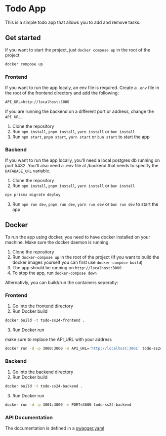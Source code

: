 # Todo App

This is a simple todo app that allows you to add and remove tasks.



## Get started

If you want to start the project, just `docker compose up` in the root of the project 

```bash
docker compose up
```



### Frontend

If you want to run the app localy, an env file is required. Create a `.env` file in the root of the frontend directory and add the following:

```txt
API_URL=http://localhost:3000
```
if you are running the backend on a different port or address, change the `API_URL`.



1. Clone the repository
2. Run `npm install`, `pnpm install`, `yarn install` or `bun install` 
3. Run `npm start`, `pnpm start`, `yarn start` or `bun start` to start the app


### Backend

If you want to run the app locally, you'll need a local postgres db running on port 5432. You'll also need a .env file at /backend that needs to specify the `DATABASE_URL` variable.

1. Clone the repository
2. Run `npm install`, `pnpm install`, `yarn install` or `bun install`

```bash
npx prisma migrate deploy
```

3. Run `npm run dev`, `pnpm run dev`, `yarn run dev` or `bun run dev` to start the app


## Docker

To run the app using docker, you need to have docker installed on your machine.
Make sure the docker daemon is running.



1. Clone the repository
2. Run `docker-compose up` in the root of the project (If you want to build the docker images yourself you can first use `docker-compose build`)
3. The app should be running on `http://localhost:3000`
4. To stop the app, run `docker-compose down`


Alternativly, you can build/run the containers seperatly:
### Frontend

1. Go into the frontend directory
2. Run Docker build
```bash
docker build -t todo-ss24-frontend .
```

3. Run Docker run

make sure to replace the API_URL with your address
```bash
docker run -d -p 3000:3000 -e API_URL='http://localhost:3001' todo-ss24-frontend
```

### Backend

1. Go into the backend directory
2. Run Docker build
```bash
docker build -t todo-ss24-backend .
```
3. Run Docker run
```bash
docker run -d -p 3001:3000 -e PORT=3000 todo-ss24-backend
```


### API Documentation
The documentation is defined in a [swagger.yaml](./backend/swagger.yaml)
